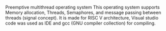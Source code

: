 Preemptive multithread operating system
This operating system supports Memory allocation, Threads, Semaphores, and message
passing between threads (signal concept). It is made for RISC V architecture, Visual studio
code was used as IDE and gcc (GNU compiler collection) for compiling.
